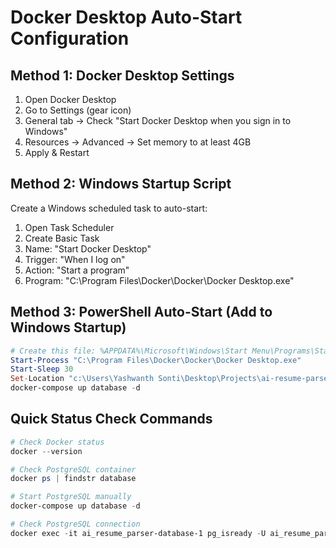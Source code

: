 # Docker Desktop Auto-Start Configuration

## Method 1: Docker Desktop Settings
1. Open Docker Desktop
2. Go to Settings (gear icon)
3. General tab → Check "Start Docker Desktop when you sign in to Windows"
4. Resources → Advanced → Set memory to at least 4GB
5. Apply & Restart

## Method 2: Windows Startup Script
Create a Windows scheduled task to auto-start:

1. Open Task Scheduler
2. Create Basic Task
3. Name: "Start Docker Desktop"
4. Trigger: "When I log on"
5. Action: "Start a program"
6. Program: "C:\Program Files\Docker\Docker\Docker Desktop.exe"

## Method 3: PowerShell Auto-Start (Add to Windows Startup)
```powershell
# Create this file: %APPDATA%\Microsoft\Windows\Start Menu\Programs\Startup\start-docker.ps1
Start-Process "C:\Program Files\Docker\Docker\Docker Desktop.exe"
Start-Sleep 30
Set-Location "c:\Users\Yashwanth Sonti\Desktop\Projects\ai-resume-parser"
docker-compose up database -d
```

## Quick Status Check Commands
```powershell
# Check Docker status
docker --version

# Check PostgreSQL container
docker ps | findstr database

# Start PostgreSQL manually
docker-compose up database -d

# Check PostgreSQL connection
docker exec -it ai_resume_parser-database-1 pg_isready -U ai_resume_parser
```